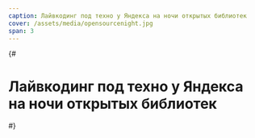 ```yaml
---
caption: Лайвкодинг под техно у Яндекса на ночи открытых библиотек
cover: /assets/media/opensourcenight.jpg
span: 3
---
```

{#
# Лайвкодинг под техно у Яндекса на ночи открытых библиотек

<!-- FIXME добавить фоток от  17 дек 2024 -->

#}
